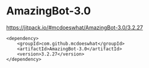 # AmazingBot-3.0
https://jitpack.io/#mcdoeswhat/AmazingBot-3.0/3.2.27
    
    <dependency>
	    <groupId>com.github.mcdoeswhat</groupId>
	    <artifactId>AmazingBot-3.0</artifactId>
	    <version>3.2.27</version>
	</dependency>
